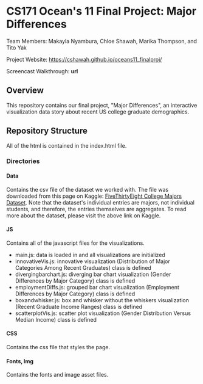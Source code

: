 # CS171 Ocean's 11 Final Project: Major Differences
Team Members: Makayla Nyambura, Chloe Shawah, Marika Thompson, and Tito Yak

Project Website: https://cshawah.github.io/oceans11_finalproj/

Screencast Walkthrough: **url**

## Overview

This repository contains our final project, "Major Differences", an interactive visualization data story about recent US college graduate demographics.

## Repository Structure

All of the html is contained in the index.html file. 

### Directories

#### Data
Contains the csv file of the dataset we worked with. The file was downloaded from this page on Kaggle: [FiveThirtyEight College Majors Dataset](https://www.kaggle.com/fivethirtyeight/fivethirtyeight-college-majors-dataset?select=recent-grads.csv). 
Note that the dataset's individual entries are majors, not individual students, and therefore, the entries themselves are aggregates. To read more about the dataset, please visit the above link on Kaggle. 

#### JS
Contains all of the javascript files for the visualizations. 
- main.js: data is loaded in and all visualizations are initialized 
- innovativeVis.js: innovative visualization (Distribution of Major Categories Among Recent Graduates) class is defined
- divergingbarchart.js: diverging bar chart visualization (Gender Differences by Major Category) class is defined
- employmentDiffs.js: grouped bar chart visualization (Employment Differences by Major Category) class is defined
- boxandwhisker.js: box and whisker without the whiskers visualization (Recent Graduate Income Ranges) class is defined
- scatterplotVis.js: scatter plot visualization (Gender Distribution Versus Median Income) class is defined

#### CSS
Contains the css file that styles the page.

#### Fonts, Img
Contains the fonts and image asset files.

